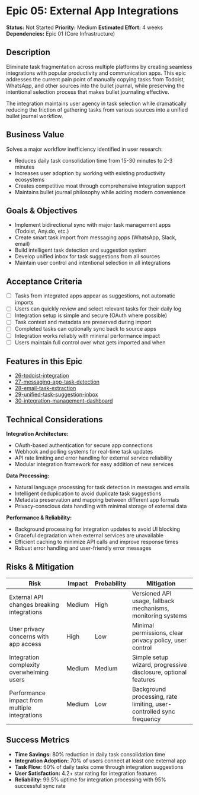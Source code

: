 # Epic 05: External App Integrations

**Status:** Not Started
**Priority:** Medium
**Estimated Effort:** 4 weeks
**Dependencies:** Epic 01 (Core Infrastructure)

## Description

Eliminate task fragmentation across multiple platforms by creating seamless integrations with popular productivity and communication apps. This epic addresses the current pain point of manually copying tasks from Todoist, WhatsApp, and other sources into the bullet journal, while preserving the intentional selection process that makes bullet journaling effective.

The integration maintains user agency in task selection while dramatically reducing the friction of gathering tasks from various sources into a unified bullet journal workflow.

## Business Value

Solves a major workflow inefficiency identified in user research:
- Reduces daily task consolidation time from 15-30 minutes to 2-3 minutes
- Increases user adoption by working with existing productivity ecosystems
- Creates competitive moat through comprehensive integration support
- Maintains bullet journal philosophy while adding modern convenience

## Goals & Objectives

- Implement bidirectional sync with major task management apps (Todoist, Any.do, etc.)
- Create smart task import from messaging apps (WhatsApp, Slack, email)
- Build intelligent task detection and suggestion system
- Develop unified inbox for task suggestions from all sources
- Maintain user control and intentional selection in all integrations

## Acceptance Criteria

- [ ] Tasks from integrated apps appear as suggestions, not automatic imports
- [ ] Users can quickly review and select relevant tasks for their daily log
- [ ] Integration setup is simple and secure (OAuth where possible)
- [ ] Task context and metadata are preserved during import
- [ ] Completed tasks can optionally sync back to source apps
- [ ] Integration works reliably with minimal performance impact
- [ ] Users maintain full control over what gets imported and when

## Features in this Epic

- [26-todoist-integration](../features/26-todoist-integration.md)
- [27-messaging-app-task-detection](../features/27-messaging-app-task-detection.md)
- [28-email-task-extraction](../features/28-email-task-extraction.md)
- [29-unified-task-suggestion-inbox](../features/29-unified-task-suggestion-inbox.md)
- [30-integration-management-dashboard](../features/30-integration-management-dashboard.md)

## Technical Considerations

**Integration Architecture:**
- OAuth-based authentication for secure app connections
- Webhook and polling systems for real-time task updates
- API rate limiting and error handling for external service reliability
- Modular integration framework for easy addition of new services

**Data Processing:**
- Natural language processing for task detection in messages and emails
- Intelligent deduplication to avoid duplicate task suggestions
- Metadata preservation and mapping between different app formats
- Privacy-conscious data handling with minimal storage of external data

**Performance & Reliability:**
- Background processing for integration updates to avoid UI blocking
- Graceful degradation when external services are unavailable
- Efficient caching to minimize API calls and improve response times
- Robust error handling and user-friendly error messages

## Risks & Mitigation

| Risk | Impact | Probability | Mitigation |
|------|--------|-------------|------------|
| External API changes breaking integrations | Medium | High | Versioned API usage, fallback mechanisms, monitoring systems |
| User privacy concerns with app access | High | Low | Minimal permissions, clear privacy policy, user control |
| Integration complexity overwhelming users | Medium | Medium | Simple setup wizard, progressive disclosure, optional features |
| Performance impact from multiple integrations | Medium | Low | Background processing, rate limiting, user-controlled sync frequency |

## Success Metrics

- **Time Savings:** 80% reduction in daily task consolidation time
- **Integration Adoption:** 70% of users connect at least one external app
- **Task Flow:** 60% of daily tasks come through integration suggestions
- **User Satisfaction:** 4.2+ star rating for integration features
- **Reliability:** 99.5% uptime for integration processing with 95% successful sync rate